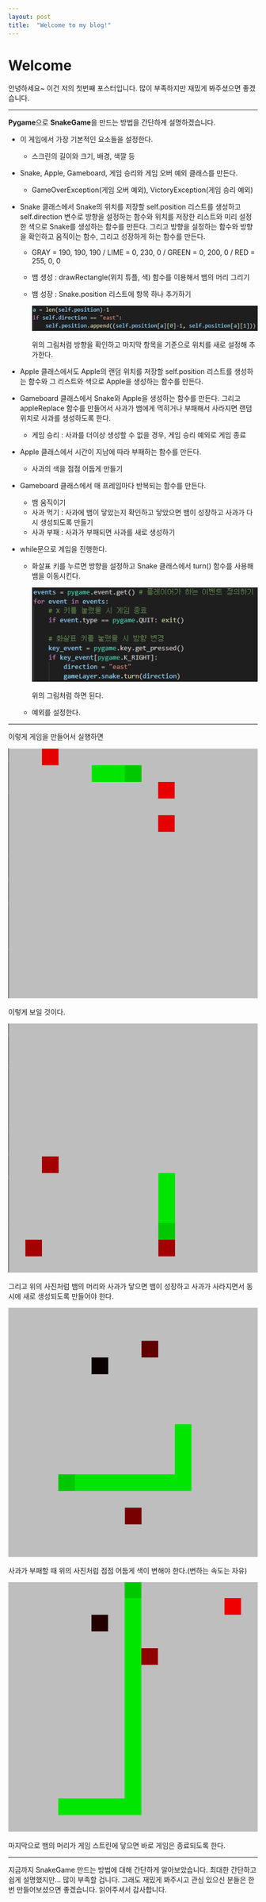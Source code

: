 ```yaml
---
layout: post
title:  "Welcome to my blog!"
---
```


# Welcome

안녕하세요~ 이건 저의 첫번째 포스터입니다. 많이 부족하지만 재밌게 봐주셨으면 좋겠습니다.

---

**Pygame**으로 **SnakeGame**을 만드는 방법을 간단하게 설명하겠습니다.

 + 이 게임에서 가장 기본적인 요소들을 설정한다.
     - 스크린의 길이와 크기, 배경, 색깔 등

 + Snake, Apple, Gameboard, 게임 승리와 게임 오버 예외 클래스를 만든다.
     - GameOverException(게임 오버 예외), VictoryException(게임 승리 예외)

 + Snake 클래스에서 Snake의 위치를 저장할 self.position 리스트를 생성하고 self.direction 변수로 방향을 설정하는 함수와 위치를 저장한 리스트와 미리 설정한 색으로 Snake를 생성하는 함수를 만든다. 그리고 방향을 설정하는 함수와 방향을 확인하고 움직이는 함수, 그리고 성장하게 하는 함수를 만든다.
     - GRAY = 190, 190, 190 / LIME = 0, 230, 0 / GREEN = 0, 200, 0 / RED = 255, 0, 0
     - 뱀 생성 : drawRectangle(위치 튜플, 색) 함수를 이용해서 뱀의 머리 그리기
     - 뱀 성장 : Snake.position 리스트에 항목 하나 추가하기

        ![이미지](../img/Welcome_2.png "Welcome_2")

        위의 그림처럼 방향을 확인하고 마지막 항목을 기준으로 위치를 새로 설정해 추가한다.

 + Apple 클래스에서도 Apple의 랜덤 위치를 저장할 self.position 리스트를 생성하는 함수와 그 리스트와 색으로 Apple을 생성하는 함수를 만든다.

 + Gameboard 클래스에서 Snake와 Apple을 생성하는 함수를 만든다. 그리고 appleReplace 함수를 만들어서 사과가 뱀에게 먹히거나 부패해서 사라지면 랜덤 위치로 사과를 생성하도록 한다.
     - 게임 승리 : 사과를 더이상 생성할 수 없을 경우, 게임 승리 예외로 게임 종료

 + Apple 클래스에서 시간이 지남에 따라 부패하는 함수를 만든다.
     - 사과의 색을 점점 어둡게 만들기

 + Gameboard 클래스에서 매 프레임마다 반복되는 함수를 만든다.
     - 뱀 움직이기
     - 사과 먹기 : 사과에 뱀이 닿았는지 확인하고 닿았으면 뱀이 성장하고 사과가 다시 생성되도록 만들기
     - 사과 부패 : 사과가 부패되면 사과를 새로 생성하기

 + while문으로 게임을 진행한다.
     - 화살표 키를 누르면 방향을 설정하고 Snake 클래스에서 turn() 함수를 사용해 뱀을 이동시킨다.

         ![이미지](../img/Welcome_1.png "Welcome_1")

         위의 그림처럼 하면 된다.
     - 예외를 설정한다.

---

이렇게 게임을 만들어서 실행하면

![이미지](../img/Welcome_3.png "Welcome_3")

이렇게 보일 것이다.

![이미지](../img/Welcome_4.png "Welcome_4")

그리고 위의 사진처럼 뱀의 머리와 사과가 닿으면 뱀이 성장하고 사과가 사라지면서 동시에 새로 생성되도록 만들어야 한다.

![이미지](../img/Welcome_5.png "Welcome_5")

사과가 부패할 때 위의 사진처럼 점점 어둡게 색이 변해야 한다.(변하는 속도는 자유)

![이미지](../img/Welcome_6.png "Welcome_6")

마지막으로 뱀의 머리가 게임 스트린에 닿으면 바로 게임은 종료되도록 한다.

---

지금까지 SnakeGame 만드는 방법에 대해 간단하게 알아보았습니다. 최대한 간단하고 쉽게 설명했지만... 많이 부족할 겁니다. 그래도 재밌게 봐주시고 관심 있으신 분들은 한 번 만들어보셨으면 좋겠습니다. 읽어주셔서 감사합니다.
